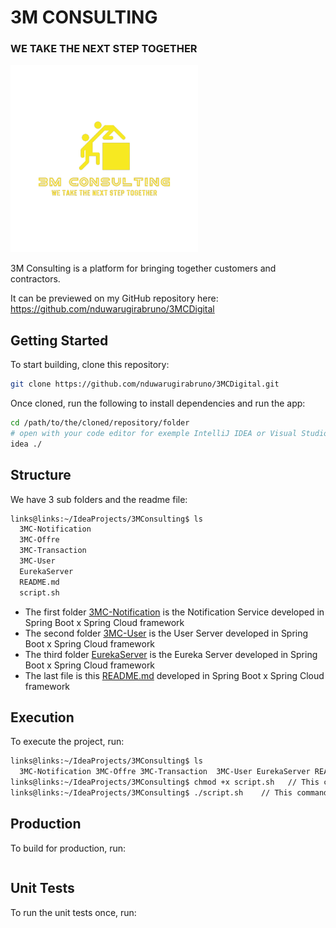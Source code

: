# 3M CONSULTING
### WE TAKE THE NEXT STEP TOGETHER

[![3M CONSULTING](.assets/images/logo-removebg-001.png)](https://github.com/nduwarugirabruno/3MCDigital)

3M Consulting is a platform for bringing together customers and contractors.

It can be previewed on my GitHub repository here: https://github.com/nduwarugirabruno/3MCDigital

## Getting Started

To start building, clone this repository:

```bash
git clone https://github.com/nduwarugirabruno/3MCDigital.git
```

Once cloned, run the following to install dependencies and run the app:

```bash
cd /path/to/the/cloned/repository/folder
# open with your code editor for exemple IntelliJ IDEA or Visual Studio Code
idea ./
```

## Structure

We have 3 sub folders and the readme file:

```bash
links@links:~/IdeaProjects/3MConsulting$ ls
  3MC-Notification  
  3MC-Offre
  3MC-Transaction  
  3MC-User
  EurekaServer
  README.md
  script.sh
```

- The first folder [3MC-Notification](3MC-Notification) is the Notification Service developed in Spring Boot x Spring Cloud framework
- The second folder [3MC-User](3MC-User) is the User Server developed in Spring Boot x Spring Cloud framework
- The third folder [EurekaServer](EurekaServer) is the Eureka Server developed in Spring Boot x Spring Cloud framework
- The last file is this [README.md](README.md) developed in Spring Boot x Spring Cloud framework

## Execution

To execute the project, run:

```bash
links@links:~/IdeaProjects/3MConsulting$ ls
  3MC-Notification 3MC-Offre 3MC-Transaction  3MC-User EurekaServer README.md script.sh 
links@links:~/IdeaProjects/3MConsulting$ chmod +x script.sh   // This command is used to make the script executable 
links@links:~/IdeaProjects/3MConsulting$ ./script.sh    // This command is used to execute the script
```

## Production

To build for production, run:

```bash
```

## Unit Tests

To run the unit tests once, run:

```bash
```
